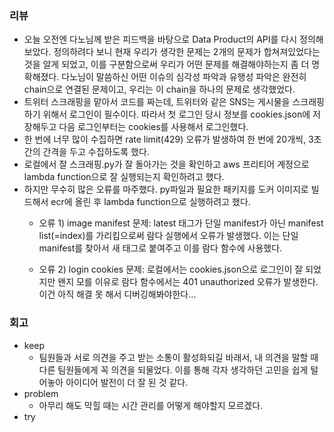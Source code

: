 ### 리뷰
- 오늘 오전엔 다노님께 받은 피드백을 바탕으로 Data Product의 API를 다시 정의해보았다.
  정의하려다 보니 현재 우리가 생각한 문제는 2개의 문제가 합쳐져있었다는 것을 알게 되었고, 이를 구분함으로써 우리가 어떤 문제를 해결해야하는지 좀 더 명확해졌다.
  다노님이 말씀하신 어떤 이슈의 심각성 파악과 유행성 파악은 완전히 chain으로 연결된 문제이고, 우리는 이 chain을 하나의 문제로 생각했었다.
- 트위터 스크래핑을 맡아서 코드를 짜는데, 트위터와 같은 SNS는 게시물을 스크래핑하기 위해서 로그인이 필수이다.
  따라서 첫 로그인 당시 정보를 cookies.json에 저장해두고 다음 로그인부터는 cookies를 사용해서 로그인했다.
- 한 번에 너무 많이 수집하면 rate limit(429) 오류가 발생하여 한 번에 20개씩, 3초간의 간격을 두고 수집하도록 했다.
- 로컬에서 잘 스크래핑.py가 잘 돌아가는 것을 확인하고 aws 프리티어 계정으로 lambda function으로 잘 실행되는지 확인하려고 했다.
- 하지만 무수히 많은 오류를 마주했다. py파일과 필요한 패키지를 도커 이미지로 빌드해서 ecr에 올린 후 lambda function으로 실행하려고 했다.
  - 오류 1) image manifest 문제: 
    latest 태그가 단일 manifest가 아닌 manifest list(=index)를 가리킴으로써 람다 실행에서 오류가 발생했다.
    이는 단일 manifest를 찾아서 새 태그로 붙여주고 이를 람다 함수에 사용했다.
    
  - 오류 2) login cookies 문제:
    로컬에서는 cookies.json으로 로그인이 잘 되었지만 왠지 모를 이유로 람다 함수에서는 401 unauthorized 오류가 발생한다.
    이건 아직 해결 못 해서 디버깅해봐야한다...


### 회고
- keep
  - 팀원들과 서로 의견을 주고 받는 소통이 활성화되길 바래서, 내 의견을 말할 때 다른 팀원들에게 꼭 의견을 되물었다.
    이를 통해 각자 생각하던 고민을 쉽게 털어놓아 아이디어 발전이 더 잘 된 것 같다.
- problem
  - 아무리 해도 막힐 때는 시간 관리를 어떻게 해야할지 모르겠다.
- try
